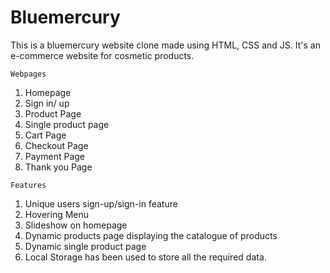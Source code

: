 # Bluemercury

This is a bluemercury website clone made using HTML, CSS and JS. It's an e-commerce website for cosmetic products.

```Webpages```
1. Homepage
2. Sign in/ up
3. Product Page
4. Single product page
5. Cart Page
6. Checkout Page
7. Payment Page
8. Thank you Page

```Features```
1. Unique users sign-up/sign-in feature
2. Hovering Menu
3. Slideshow on homepage
4. Dynamic products page displaying the catalogue of products
5. Dynamic single product page
6. Local Storage has been used to store all the required data.
